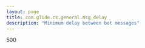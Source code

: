 ```yaml
---
layout: page
title: com.glide.cs.general.msg_delay
description: "Minimum delay between bot messages"
---
```

500